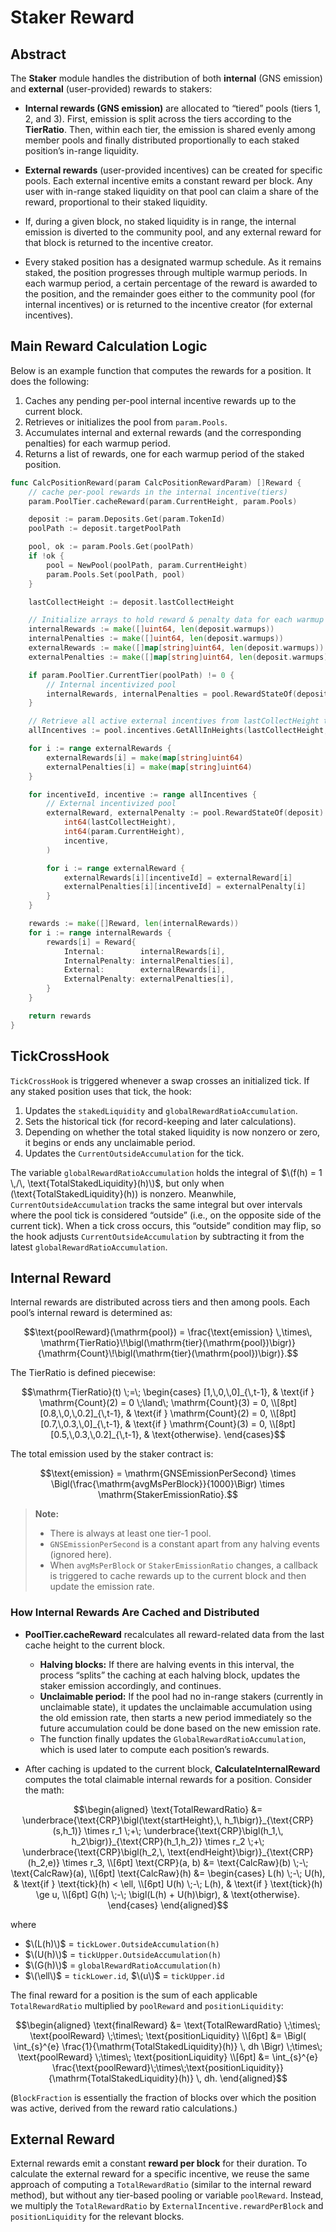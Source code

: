 # Staker Reward

## Abstract

The **Staker** module handles the distribution of both **internal** (GNS emission) and **external** (user-provided) rewards to stakers:

- **Internal rewards (GNS emission)** are allocated to “tiered” pools (tiers 1, 2, and 3). First, emission is split across the tiers according to the **TierRatio**. Then, within each tier, the emission is shared evenly among member pools and finally distributed proportionally to each staked position’s in-range liquidity.

- **External rewards** (user-provided incentives) can be created for specific pools. Each external incentive emits a constant reward per block. Any user with in-range staked liquidity on that pool can claim a share of the reward, proportional to their staked liquidity.

- If, during a given block, no staked liquidity is in range, the internal emission is diverted to the community pool, and any external reward for that block is returned to the incentive creator.

- Every staked position has a designated warmup schedule. As it remains staked, the position progresses through multiple warmup periods. In each warmup period, a certain percentage of the reward is awarded to the position, and the remainder goes either to the community pool (for internal incentives) or is returned to the incentive creator (for external incentives).

## Main Reward Calculation Logic

Below is an example function that computes the rewards for a position. It does the following:

1. Caches any pending per-pool internal incentive rewards up to the current block.  
2. Retrieves or initializes the pool from `param.Pools`.  
3. Accumulates internal and external rewards (and the corresponding penalties) for each warmup period.  
4. Returns a list of rewards, one for each warmup period of the staked position.

```go
func CalcPositionReward(param CalcPositionRewardParam) []Reward {
	// cache per-pool rewards in the internal incentive(tiers)
	param.PoolTier.cacheReward(param.CurrentHeight, param.Pools)

	deposit := param.Deposits.Get(param.TokenId)
	poolPath := deposit.targetPoolPath

	pool, ok := param.Pools.Get(poolPath)
	if !ok {
		pool = NewPool(poolPath, param.CurrentHeight)
		param.Pools.Set(poolPath, pool)
	}

	lastCollectHeight := deposit.lastCollectHeight

	// Initialize arrays to hold reward & penalty data for each warmup
	internalRewards := make([]uint64, len(deposit.warmups))
	internalPenalties := make([]uint64, len(deposit.warmups))
	externalRewards := make([]map[string]uint64, len(deposit.warmups))
	externalPenalties := make([]map[string]uint64, len(deposit.warmups))

	if param.PoolTier.CurrentTier(poolPath) != 0 {
		// Internal incentivized pool
		internalRewards, internalPenalties = pool.RewardStateOf(deposit).CalculateInternalReward(lastCollectHeight, param.CurrentHeight)
	}

	// Retrieve all active external incentives from lastCollectHeight to CurrentHeight
	allIncentives := pool.incentives.GetAllInHeights(lastCollectHeight, param.CurrentHeight)

	for i := range externalRewards {
		externalRewards[i] = make(map[string]uint64)
		externalPenalties[i] = make(map[string]uint64)
	}

	for incentiveId, incentive := range allIncentives {
		// External incentivized pool
		externalReward, externalPenalty := pool.RewardStateOf(deposit).CalculateExternalReward(
			int64(lastCollectHeight),
			int64(param.CurrentHeight),
			incentive,
		)

		for i := range externalReward {
			externalRewards[i][incentiveId] = externalReward[i]
			externalPenalties[i][incentiveId] = externalPenalty[i]
		}
	}

	rewards := make([]Reward, len(internalRewards))
	for i := range internalRewards {
		rewards[i] = Reward{
			Internal:        internalRewards[i],
			InternalPenalty: internalPenalties[i],
			External:        externalRewards[i],
			ExternalPenalty: externalPenalties[i],
		}
	}

	return rewards
}
```

## TickCrossHook

`TickCrossHook` is triggered whenever a swap crosses an initialized tick. If any staked position uses that tick, the hook:

1. Updates the `stakedLiquidity` and `globalRewardRatioAccumulation`.
2. Sets the historical tick (for record-keeping and later calculations).
3. Depending on whether the total staked liquidity is now nonzero or zero, it begins or ends any unclaimable period.
4. Updates the `CurrentOutsideAccumulation` for the tick.

The variable `globalRewardRatioAccumulation` holds the integral of $\(f(h) = 1 \,/\, \text{TotalStakedLiquidity}(h)\)$, but only when \(\text{TotalStakedLiquidity}(h)\) is nonzero. Meanwhile, `CurrentOutsideAccumulation` tracks the same integral but over intervals where the pool tick is considered “outside” (i.e., on the opposite side of the current tick). When a tick cross occurs, this “outside” condition may flip, so the hook adjusts `CurrentOutsideAccumulation` by subtracting it from the latest `globalRewardRatioAccumulation`.

## Internal Reward

Internal rewards are distributed across tiers and then among pools. Each pool’s internal reward is determined as:

```math
\text{poolReward}(\mathrm{pool}) 
= \frac{\text{emission} \,\times\, \mathrm{TierRatio}\!\bigl(\mathrm{tier}(\mathrm{pool})\bigr)}
       {\mathrm{Count}\!\bigl(\mathrm{tier}(\mathrm{pool})\bigr)}.
```

The TierRatio is defined piecewise:

```math
\mathrm{TierRatio}(t) \;=\;
\begin{cases}
[1,\,0,\,0]_{\,t-1}, 
& \text{if } \mathrm{Count}(2) = 0 \;\land\; \mathrm{Count}(3) = 0, \\[8pt]
[0.8,\,0,\,0.2]_{\,t-1}, 
& \text{if } \mathrm{Count}(2) = 0, \\[8pt]
[0.7,\,0.3,\,0]_{\,t-1}, 
& \text{if } \mathrm{Count}(3) = 0, \\[8pt]
[0.5,\,0.3,\,0.2]_{\,t-1}, 
& \text{otherwise}.
\end{cases}
```

The total emission used by the staker contract is:

```math
\text{emission} 
= \mathrm{GNSEmissionPerSecond} 
  \times
  \Bigl(\frac{\mathrm{avgMsPerBlock}}{1000}\Bigr)
  \times
  \mathrm{StakerEmissionRatio}.
```

> **Note:**  
> - There is always at least one tier-1 pool.  
> - `GNSEmissionPerSecond` is a constant apart from any halving events (ignored here).  
> - When `avgMsPerBlock` or `StakerEmissionRatio` changes, a callback is triggered to cache rewards up to the current block and then update the emission rate.

### How Internal Rewards Are Cached and Distributed

- **PoolTier.cacheReward** recalculates all reward-related data from the last cache height to the current block.  
  - **Halving blocks:** If there are halving events in this interval, the process “splits” the caching at each halving block, updates the staker emission accordingly, and continues.  
  - **Unclaimable period:** If the pool had no in-range stakers (currently in unclaimable state), it updates the unclaimable accumulation using the old emission rate, then starts a new period immediately so the future accumulation could be done based on the new emission rate.
  - The function finally updates the `GlobalRewardRatioAccumulation`, which is used later to compute each position’s rewards.

- After caching is updated to the current block, **CalculateInternalReward** computes the total claimable internal rewards for a position. Consider the math:

```math
\begin{aligned}
\text{TotalRewardRatio}
&=
  \underbrace{\text{CRP}\bigl(\text{startHeight},\, h_1\bigr)}_{\text{CRP}(s,h_1)} \times r_1
  \;+\;
  \underbrace{\text{CRP}\bigl(h_1,\, h_2\bigr)}_{\text{CRP}(h_1,h_2)} \times r_2
  \;+\;
  \underbrace{\text{CRP}\bigl(h_2,\, \text{endHeight}\bigr)}_{\text{CRP}(h_2,e)} \times r_3,
\\[6pt]
\text{CRP}(a, b)
&=
  \text{CalcRaw}(b)
  \;-\;
  \text{CalcRaw}(a),
\\[6pt]
\text{CalcRaw}(h)
&=
  \begin{cases}
    L(h) \;-\; U(h), 
      & \text{if } \text{tick}(h) < \ell, \\[6pt]
    U(h) \;-\; L(h), 
      & \text{if } \text{tick}(h) \ge u, \\[6pt]
    G(h) \;-\; \bigl(L(h) + U(h)\bigr), 
      & \text{otherwise}.
  \end{cases}
\end{aligned}
```

where
- $\(L(h)\)$ = `tickLower.OutsideAccumulation(h)`
- $\(U(h)\)$ = `tickUpper.OutsideAccumulation(h)`
- $\(G(h)\)$ = `globalRewardRatioAccumulation(h)`
- $\(\ell\)$ = `tickLower.id`, $\(u\)$ = `tickUpper.id`

The final reward for a position is the sum of each applicable `TotalRewardRatio` multiplied by `poolReward` and `positionLiquidity`:
```math
\begin{aligned}
\text{finalReward}
&=
  \text{TotalRewardRatio} 
  \;\times\;
  \text{poolReward}
  \;\times\;
  \text{positionLiquidity}
\\[6pt]
&=
  \Bigl(
    \int_{s}^{e}
      \frac{1}{\mathrm{TotalStakedLiquidity}(h)}
    \, dh
  \Bigr)
  \;\times\;
  \text{poolReward}
  \;\times\;
  \text{positionLiquidity}
\\[6pt]
&=
  \int_{s}^{e}
    \frac{\text{poolReward}\;\times\;\text{positionLiquidity}}{\mathrm{TotalStakedLiquidity}(h)}
  \, dh.
\end{aligned}
```
(`BlockFraction` is essentially the fraction of blocks over which the position was active, derived from the reward ratio calculations.)

## External Reward

External rewards emit a constant **reward per block** for their duration. To calculate the external reward for a specific incentive, we reuse the same approach of computing a `TotalRewardRatio` (similar to the internal reward method), but without any tier-based pooling or variable `poolReward`. Instead, we multiply the `TotalRewardRatio` by `ExternalIncentive.rewardPerBlock` and `positionLiquidity` for the relevant blocks.
